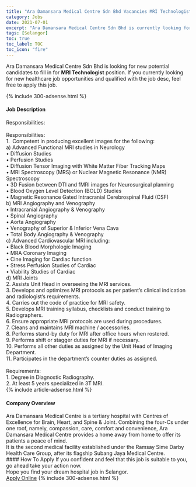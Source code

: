 ```yaml
---
title: "Ara Damansara Medical Centre Sdn Bhd Vacancies MRI Technologist" 
category: Jobs 
date: 2021-07-01 
excerpt: "Ara Damansara Medical Centre Sdn Bhd is currently looking for suitable person to fill in the MRI Technologist which positioned at Selangor" 
tags: [Selangor] 
toc: true 
toc_label: TOC 
toc_icon: "fire" 
--- 
```


<p>Ara Damansara Medical Centre Sdn Bhd is looking for new potential candidates to fill in for <b>MRI Technologist</b> position. If you currently looking for new healthcare job opportunities and qualified with the job desc, feel free to apply this job.
</p>{% include 300-adsense.html %} 
<div><div><h4>Job Description</h4></div><div><div><span><div><div>Responsibilities:<div><br>Responsibilities:</div>1.&#160; Competent in producing excellent images for the following:<br>a) Advanced Functional MRI studies in Neurology<br>&#8226; Diffusion Studies<br>&#8226; Perfusion Studies<br>&#8226; Diffusion Tensor Imaging with White Matter Fiber Tracking Maps<br>&#8226; MRI Spectroscopy (MRS) or Nuclear Magnetic Resonance (NMR) Spectroscopy<br>&#8226; 3D Fusion between DTI and fMRI images for Neurosurgical planning<br>&#8226; Blood Oxygen Level Detection (BOLD) Studies<br>&#8226; Magnetic Resonance Gated Intracranial Cerebrospinal Fluid (CSF)<br>b) MRI Angiography and Venography<br>&#8226; Intracranial Angiography &amp; Venography<br>&#8226; Spinal Angiography<br>&#8226; Aorta Angiography<br>&#8226; Venography of Superior &amp; Inferior Vena Cava<br>&#8226; Total Body Angiography &amp; Venography<br>c) Advanced Cardiovascular MRI including:<br>&#8226; Black Blood Morphologic Imaging<br>&#8226; MRA Coronary Imaging<br>&#8226; Cine Imaging for Cardiac function<br>&#8226; Stress Perfusion Studies of Cardiac<br>&#8226; Viability Studies of Cardiac<br>d) MRI Joints<br>2. Assists Unit Head in overseeing the MRI services.<br>3. Develops and optimizes MRI protocols as per patient&#8217;s clinical indication and radiologist&#8217;s requirements.<br>4. Carries out the code of practice for MRI safety.<br>5. Develops MRI training syllabus, checklists and conduct training to Radiographers.&#160;&#160;<br>6. Ensure appropriate MRI protocols are used during procedures.<br>7. Cleans and maintains MRI machine / accessories.<br>8. Performs stand-by duty for MRI after office hours when rostered.<br>9. Performs shift or stagger duties for MRI if necessary.<br>10. Performs all other duties as assigned by the Unit Head of Imaging Department.<br>11. Participates in the department&#8217;s counter duties as assigned.<br><br>Requirements:<br>1. Degree in Diagnostic Radiography.<br>2. At least 5 years specialized in 3T MRI.</div></div></span></div></div></div> 
{% include article-adsense.html %} 
<div><div><h4>Company Overview</h4></div><div><div><span><div><div>
	Ara Damansara Medical Centre is a tertiary hospital with Centres of Excellence for Brain, Heart, and Spine &amp; Joint.&#160;Combining the four-Cs under one roof, namely, compassion, care, comfort and convenience, Ara Damansara Medical Centre provides a home away from home to offer its patients a peace of mind.<br>
	It is the second medical facility established under the Ramsay Sime Darby Health Care Group, after its flagship Subang Jaya Medical Centre.</div></div></span></div></div></div> 
#### How To Apply 
If you confident and feel that this job is suitable to you, go ahead take your action now. <br/> 
Hope you find your dream hospital job in Selangor. <br/> 
<a href="https://www.jobstreet.com.my/en/job/mri-technologist-4590645?jobId=jobstreet-my-job-4590645" class="btn btn--warning" target="_blank" rel="nofollow noopenner">Apply Online</a> 
{% include 300-adsense.html %} 